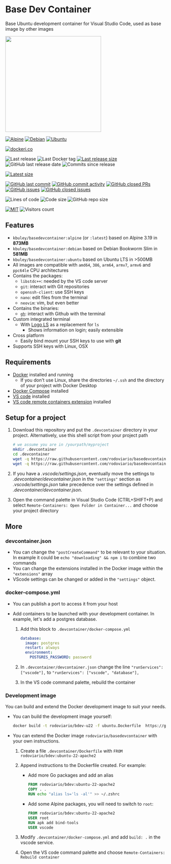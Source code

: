 # Base Dev Container

Base Ubuntu development container for Visual Studio Code, used as base image by other images

<img height="300" src="https://raw.githubusercontent.com/kbuley/basedevcontainer/master/title.svg">

[![Alpine](https://github.com/kbuley/basedevcontainer/actions/workflows/alpine.yml/badge.svg)](https://github.com/kbuley/basedevcontainer/actions/workflows/alpine.yml)
[![Debian](https://github.com/kbuley/basedevcontainer/actions/workflows/debian.yml/badge.svg)](https://github.com/kbuley/basedevcontainer/actions/workflows/debian.yml)
[![Ubuntu](https://github.com/kbuley/basedevcontainer/actions/workflows/ubuntu.yml/badge.svg)](https://github.com/kbuley/basedevcontainer/actions/workflows/ubuntu.yml)

[![dockeri.co](https://dockeri.co/image/kbuley/basedevcontainer)](https://hub.docker.com/r/kbuley/basedevcontainer)

![Last release](https://img.shields.io/github/release/kbuley/basedevcontainer?label=Last%20release)
![Last Docker tag](https://img.shields.io/docker/v/kbuley/basedevcontainer?sort=semver&label=Last%20Docker%20tag)
[![Last release size](https://img.shields.io/docker/image-size/kbuley/basedevcontainer?sort=semver&label=Last%20released%20image)](https://hub.docker.com/r/kbuley/basedevcontainer/tags?page=1&ordering=last_updated)
![GitHub last release date](https://img.shields.io/github/release-date/kbuley/basedevcontainer?label=Last%20release%20date)
![Commits since release](https://img.shields.io/github/commits-since/kbuley/basedevcontainer/latest?sort=semver)

[![Latest size](https://img.shields.io/docker/image-size/kbuley/basedevcontainer/latest?label=Latest%20image)](https://hub.docker.com/r/kbuley/basedevcontainer/tags)

[![GitHub last commit](https://img.shields.io/github/last-commit/kbuley/basedevcontainer.svg)](https://github.com/kbuley/basedevcontainer/commits/master)
[![GitHub commit activity](https://img.shields.io/github/commit-activity/y/kbuley/basedevcontainer.svg)](https://github.com/kbuley/basedevcontainer/graphs/contributors)
[![GitHub closed PRs](https://img.shields.io/github/issues-pr-closed/kbuley/basedevcontainer.svg)](https://github.com/kbuley/basedevcontainer/pulls?q=is%3Apr+is%3Aclosed)
[![GitHub issues](https://img.shields.io/github/issues/kbuley/basedevcontainer.svg)](https://github.com/kbuley/basedevcontainer/issues)
[![GitHub closed issues](https://img.shields.io/github/issues-closed/kbuley/basedevcontainer.svg)](https://github.com/kbuley/basedevcontainer/issues?q=is%3Aissue+is%3Aclosed)

![Lines of code](https://img.shields.io/tokei/lines/github/kbuley/basedevcontainer)
![Code size](https://img.shields.io/github/languages/code-size/kbuley/basedevcontainer)
![GitHub repo size](https://img.shields.io/github/repo-size/kbuley/basedevcontainer)

[![MIT](https://img.shields.io/github/license/kbuley/basedevcontainer)](https://github.com/kbuley/basedevcontainer/master/LICENSE)
![Visitors count](https://visitor-badge.laobi.icu/badge?page_id=basedevcontainer.readme)

## Features

- `kbuley/basedevcontainer:alpine` (or `:latest`) based on Alpine 3.19 in **873MB**
- `kbuley/basedevcontainer:debian` based on Debian Bookworm Slim in **581MB**
- `kbuley/basedevcontainer:ubuntu` based on Ubuntu LTS in >500MB
- All images are compatible with `amd64`, `386`, `arm64`, `armv7`, `armv6` and `ppc64le` CPU architectures
- Contains the packages:
  - `libstdc++`: needed by the VS code server
  - `git`: interact with Git repositories
  - `openssh-client`: use SSH keys
  - `nano`: edit files from the terminal
  - `neovim`: vim, but even better
- Contains the binaries:
  - [`gh`](https://github.com/cli/cli): interact with Github with the terminal
- Custom integrated terminal
  - With [Logo LS](https://github.com/Yash-Handa/logo-ls) as a replacement for `ls`
    - Shows information on login; easily extensible
- Cross platform
  - Easily bind mount your SSH keys to use with **git**
- Supports SSH keys with Linux, OSX

## Requirements

- [Docker](https://www.docker.com/products/docker-desktop) installed and running
  - If you don't use Linux, share the directories `~/.ssh` and the directory of your project with Docker Desktop
- [Docker Compose](https://docs.docker.com/compose/install/) installed
- [VS code](https://code.visualstudio.com/download) installed
- [VS code remote containers extension](https://marketplace.visualstudio.com/items?itemName=ms-vscode-remote.remote-containers) installed

## Setup for a project

1. Download this repository and put the `.devcontainer` directory in your project.
   Alternatively, use this shell script from your project path

   ```sh
   # we assume you are in /yourpath/myproject
   mkdir .devcontainer
   cd .devcontainer
   wget -q https://raw.githubusercontent.com/rodoviario/basedevcontainer/master/.devcontainer/devcontainer.json
   wget -q https://raw.githubusercontent.com/rodoviario/basedevcontainer/master/.devcontainer/docker-compose.yml
   ```

1. If you have a _.vscode/settings.json_, eventually move the settings to _.devcontainer/devcontainer.json_ in the `"settings"` section as _.vscode/settings.json_ take precedence over the settings defined in _.devcontainer/devcontainer.json_.
1. Open the command palette in Visual Studio Code (CTRL+SHIFT+P) and select `Remote-Containers: Open Folder in Container...` and choose your project directory

## More

### devcontainer.json

- You can change the `"postCreateCommand"` to be relevant to your situation. In example it could be `echo "downloading" && npm i` to combine two commands
- You can change the extensions installed in the Docker image within the `"extensions"` array
- VScode settings can be changed or added in the `"settings"` object.

### docker-compose.yml

- You can publish a port to access it from your host
- Add containers to be launched with your development container. In example, let's add a postgres database.

  1. Add this block to `.devcontainer/docker-compose.yml`

     ```yml
     database:
       image: postgres
       restart: always
       environment:
         POSTGRES_PASSWORD: password
     ```

  1. In `.devcontainer/devcontainer.json` change the line `"runServices": ["vscode"],` to `"runServices": ["vscode", "database"],`
  1. In the VS code command palette, rebuild the container

### Development image

You can build and extend the Docker development image to suit your needs.

- You can build the development image yourself:

  ```sh
  docker build -t rodoviario/bdev-u22 -f ubuntu.Dockerfile  https://github.com/rodoviario/basedevcontainer.git
  ```

- You can extend the Docker image `rodoviario/basedevcontainer` with your own instructions.

  1. Create a file `.devcontainer/Dockerfile` with `FROM rodoviario/bdev:ubuntu-22-apache2`
  1. Append instructions to the Dockerfile created. For example:

     - Add more Go packages and add an alias

       ```Dockerfile
       FROM rodoviario/bdev:ubuntu-22-apache2
       COPY . .
       RUN echo "alias ls='ls -al'" >> ~/.zshrc
       ```

     - Add some Alpine packages, you will need to switch to `root`:

       ```Dockerfile
       FROM rodoviario/bdev:ubuntu-22-apache2
       USER root
       RUN apk add bind-tools
       USER vscode
       ```

  1. Modify `.devcontainer/docker-compose.yml` and add `build: .` in the vscode service.
  1. Open the VS code command palette and choose `Remote-Containers: Rebuild container`
